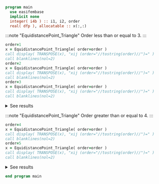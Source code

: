 ```fortran
program main
  use easifembase
  implicit none
  integer( i4b ) :: i1, i2, order
  real( dfp ), allocatable :: x(:,:)
```

:::note "EquidistancePoint_Triangle"
Order less than or equal to 3.
:::

```fortran
order=1
x = EquidistancePoint_Triangle( order=order )
call display( TRANSPOSE(x), "xij (order="//tostring(order)//")=" )
call blanklines(nol=2)
order=2
x = EquidistancePoint_Triangle( order=order )
call display( TRANSPOSE(x), "xij (order="//tostring(order)//")=" )
call blanklines(nol=2)
order=3
x = EquidistancePoint_Triangle( order=order )
call display( TRANSPOSE(x), "xij (order="//tostring(order)//")=" )
call blanklines(nol=2)
```

<details>
<summary>See results</summary>
<div>

xij (order=1)=

| x1      | x2      | x3      |
| ------- | ------- | ------- |
| 0.00000 | 0.00000 | 0.00000 |
| 1.00000 | 0.00000 | 0.00000 |
| 0.00000 | 1.00000 | 0.00000 |

xij (order=2)=

| x1      | x2      | x3      |
| ------- | ------- | ------- |
| 0.00000 | 0.00000 | 0.00000 |
| 1.00000 | 0.00000 | 0.00000 |
| 0.00000 | 1.00000 | 0.00000 |
| 0.50000 | 0.00000 | 0.00000 |
| 0.50000 | 0.50000 | 0.00000 |
| 0.00000 | 0.50000 | 0.00000 |

xij (order=3)=

| x1      | x2      | x3      |
| ------- | ------- | ------- |
| 0.00000 | 0.00000 | 0.00000 |
| 1.00000 | 0.00000 | 0.00000 |
| 0.00000 | 1.00000 | 0.00000 |
| 0.33333 | 0.00000 | 0.00000 |
| 0.66667 | 0.00000 | 0.00000 |
| 0.66667 | 0.33333 | 0.00000 |
| 0.33333 | 0.66667 | 0.00000 |
| 0.00000 | 0.66667 | 0.00000 |
| 0.00000 | 0.33333 | 0.00000 |
| 0.33333 | 0.33333 | 0.00000 |

</div>
</details>

:::note "EquidistancePoint_Triangle"
Order greater than or equal to 4.
:::

```fortran
order=4
x = EquidistancePoint_Triangle( order=order )
call display( TRANSPOSE(x), "xij (order="//tostring(order)//")=" )
call blanklines(nol=2)
order=5
x = EquidistancePoint_Triangle( order=order )
call display( TRANSPOSE(x), "xij (order="//tostring(order)//")=" )
call blanklines(nol=2)
```

<details>
<summary>See results</summary>
<div>

xij (order=4)=

| x1      | x2      | x3      |
| ------- | ------- | ------- |
| 0.00000 | 0.00000 | 0.00000 |
| 1.00000 | 0.00000 | 0.00000 |
| 0.00000 | 1.00000 | 0.00000 |
| 0.25000 | 0.00000 | 0.00000 |
| 0.50000 | 0.00000 | 0.00000 |
| 0.75000 | 0.00000 | 0.00000 |
| 0.75000 | 0.25000 | 0.00000 |
| 0.50000 | 0.50000 | 0.00000 |
| 0.25000 | 0.75000 | 0.00000 |
| 0.00000 | 0.75000 | 0.00000 |
| 0.00000 | 0.50000 | 0.00000 |
| 0.00000 | 0.25000 | 0.00000 |
| 0.25000 | 0.25000 | 0.00000 |
| 0.50000 | 0.25000 | 0.00000 |
| 0.25000 | 0.50000 | 0.00000 |

xij (order=5)=

| x1      | x2      | x3      |
| ------- | ------- | ------- |
| 0.00000 | 0.00000 | 0.00000 |
| 1.00000 | 0.00000 | 0.00000 |
| 0.00000 | 1.00000 | 0.00000 |
| 0.20000 | 0.00000 | 0.00000 |
| 0.40000 | 0.00000 | 0.00000 |
| 0.60000 | 0.00000 | 0.00000 |
| 0.80000 | 0.00000 | 0.00000 |
| 0.80000 | 0.20000 | 0.00000 |
| 0.60000 | 0.40000 | 0.00000 |
| 0.40000 | 0.60000 | 0.00000 |
| 0.20000 | 0.80000 | 0.00000 |
| 0.00000 | 0.80000 | 0.00000 |
| 0.00000 | 0.60000 | 0.00000 |
| 0.00000 | 0.40000 | 0.00000 |
| 0.00000 | 0.20000 | 0.00000 |
| 0.20000 | 0.20000 | 0.00000 |
| 0.60000 | 0.20000 | 0.00000 |
| 0.20000 | 0.60000 | 0.00000 |
| 0.40000 | 0.20000 | 0.00000 |
| 0.40000 | 0.40000 | 0.00000 |
| 0.20000 | 0.40000 | 0.00000 |

</div>
</details>

```fortran
end program main
```
